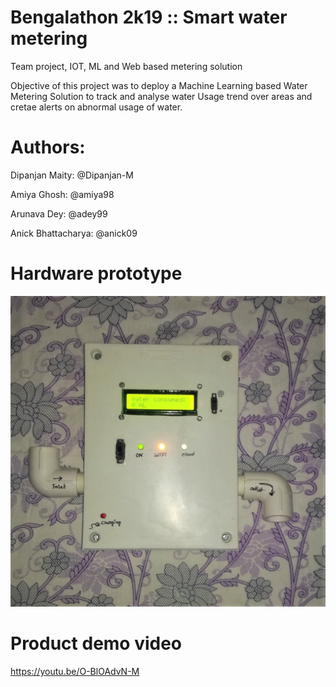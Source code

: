# Bengalathon 2k19 :: Smart water metering
Team project, IOT, ML and Web based metering solution

Objective of this project was to deploy a Machine Learning based Water Metering Solution to track and analyse water Usage trend over areas and cretae alerts on abnormal usage of water.

# Authors:

Dipanjan Maity: @Dipanjan-M

Amiya Ghosh: @amiya98

Arunava Dey: @adey99

Anick Bhattacharya: @anick09

# Hardware prototype
![alt tag](https://github.com/Dipanjan-M/bengalathon_project/blob/master/sample_prototype/prototype_v2.jpg)

# Product demo video
https://youtu.be/O-BlOAdvN-M
